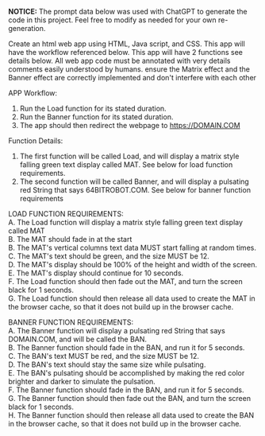 **NOTICE:** The prompt data below was used with ChatGPT to generate the code in this project. Feel free to modify as needed for your own re-generation.

Create an html web app using HTML, Java script, and CSS. This app will have the workflow referenced below. This app will have 2 functions see details below. All web app code must be annotated with very details comments easily understood by humans. ensure the Matrix effect and the Banner effect are correctly implemented and don't interfere with each other

APP Workflow:

1.  Run the Load function for its stated duration.
2.  Run the Banner function for its stated duration.
3.  The app should then redirect the webpage to https://DOMAIN.COM

Function Details:

1.  The first function will be called Load, and will display a matrix style falling green text display called MAT. See below for load function requirements.
2.  The second function will be called Banner, and will display a pulsating red String that says 64BITROBOT.COM. See below for banner function requirements

LOAD FUNCTION REQUIREMENTS:  
A. The Load function will display a matrix style falling green text display called MAT  
B. The MAT should fade in at the start  
B. The MAT's vertical columns text data MUST start falling at random times.  
C. The MAT's text should be green, and the size MUST be 12.  
D. The MAT's display should be 100% of the height and width of the screen.  
E. The MAT's display should continue for 10 seconds.  
F. The Load function should then fade out the MAT, and turn the screen black for 1 seconds.  
G. The Load function should then release all data used to create the MAT in the browser cache, so that it does not build up in the browser cache.

BANNER FUNCTION REQUIREMENTS:  
A. The Banner function will display a pulsating red String that says DOMAIN.COM, and will be called the BAN.  
B. The Banner function should fade in the BAN, and run it for 5 seconds.  
C. The BAN's text MUST be red, and the size MUST be 12.  
D. The BAN's text should stay the same size while pulsating.  
E. The BAN's pulsating should be accomplished by making the red color brighter and darker to simulate the pulsation.  
F. The Banner function should fade in the BAN, and run it for 5 seconds.  
G. The Banner function should then fade out the BAN, and turn the screen black for 1 seconds.  
H. The Banner function should then release all data used to create the BAN in the browser cache, so that it does not build up in the browser cache.